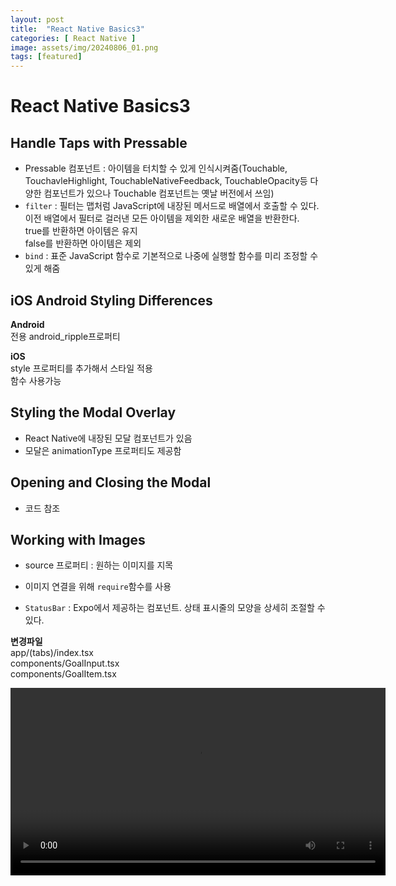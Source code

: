 ```yaml
---  
layout: post  
title:  "React Native Basics3"  
categories: [ React Native ]  
image: assets/img/20240806_01.png  
tags: [featured]  
---  
```

  
# React Native Basics3  
  
## Handle Taps with Pressable  
- Pressable 컴포넌트 : 아이템을 터치할 수 있게 인식시켜줌(Touchable, TouchavleHighlight, TouchableNativeFeedback, TouchableOpacity등 다양한 컴포넌트가 있으나 Touchable 컴포넌트는 옛날 버전에서 쓰임)  
- `filter` : 필터는 맵처럼 JavaScript에 내장된 메서드로 배열에서 호출할 수 있다.  
이전 배열에서 필터로 걸러낸 모든 아이템을 제외한 새로운 배열을 반환한다.  
true를 반환하면 아이템은 유지  
false를 반환하면 아이템은 제외  
- `bind` : 표준 JavaScript 함수로 기본적으로 나중에 실행할 함수를 미리 조정할 수 있게 해줌  
  
  
## iOS Android Styling Differences  
**Android**  
전용 android_ripple프로퍼티  
  
**iOS**  
style 프로퍼티를 추가해서 스타일 적용  
함수 사용가능  
  
## Styling the Modal Overlay  
- React Native에 내장된 모달 컴포넌트가 있음  
- 모달은 animationType 프로퍼티도 제공함  
  
## Opening and Closing the Modal  
- 코드 참조  
  
## Working with Images  
- source 프로퍼티 : 원하는 이미지를 지목  
- 이미지 연결을 위해 `require`함수를 사용  
  
- `StatusBar` : Expo에서 제공하는 컴포넌트. 상태 표시줄의 모양을 상세히 조절할 수 있다.  
  
**변경파일**  
app/(tabs)/index.tsx  
components/GoalInput.tsx  
components/GoalItem.tsx  
  
<video controls width="600">    
  <source src="/NextGenWebDev/assets/img/20240806_01.mp4" type="video/mp4">    
  Your browser does not support the video tag.    
</video>    